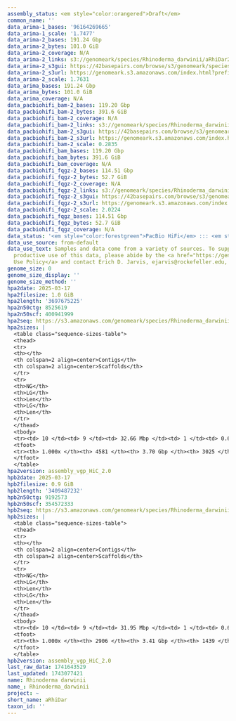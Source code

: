 ```yaml
---
assembly_status: <em style="color:orangered">Draft</em>
common_name: ''
data_arima-1_bases: '96164269665'
data_arima-1_scale: '1.7477'
data_arima-2_bases: 191.24 Gbp
data_arima-2_bytes: 101.0 GiB
data_arima-2_coverage: N/A
data_arima-2_links: s3://genomeark/species/Rhinoderma_darwinii/aRhiDar2/genomic_data/arima/<br>
data_arima-2_s3gui: https://42basepairs.com/browse/s3/genomeark/species/Rhinoderma_darwinii/aRhiDar2/genomic_data/arima/
data_arima-2_s3url: https://genomeark.s3.amazonaws.com/index.html?prefix=species/Rhinoderma_darwinii/aRhiDar2/genomic_data/arima/
data_arima-2_scale: 1.7631
data_arima_bases: 191.24 Gbp
data_arima_bytes: 101.0 GiB
data_arima_coverage: N/A
data_pacbiohifi_bam-2_bases: 119.20 Gbp
data_pacbiohifi_bam-2_bytes: 391.6 GiB
data_pacbiohifi_bam-2_coverage: N/A
data_pacbiohifi_bam-2_links: s3://genomeark/species/Rhinoderma_darwinii/aRhiDar2/genomic_data/pacbio_hifi/<br>
data_pacbiohifi_bam-2_s3gui: https://42basepairs.com/browse/s3/genomeark/species/Rhinoderma_darwinii/aRhiDar2/genomic_data/pacbio_hifi/
data_pacbiohifi_bam-2_s3url: https://genomeark.s3.amazonaws.com/index.html?prefix=species/Rhinoderma_darwinii/aRhiDar2/genomic_data/pacbio_hifi/
data_pacbiohifi_bam-2_scale: 0.2835
data_pacbiohifi_bam_bases: 119.20 Gbp
data_pacbiohifi_bam_bytes: 391.6 GiB
data_pacbiohifi_bam_coverage: N/A
data_pacbiohifi_fqgz-2_bases: 114.51 Gbp
data_pacbiohifi_fqgz-2_bytes: 52.7 GiB
data_pacbiohifi_fqgz-2_coverage: N/A
data_pacbiohifi_fqgz-2_links: s3://genomeark/species/Rhinoderma_darwinii/aRhiDar2/genomic_data/pacbio_hifi/<br>
data_pacbiohifi_fqgz-2_s3gui: https://42basepairs.com/browse/s3/genomeark/species/Rhinoderma_darwinii/aRhiDar2/genomic_data/pacbio_hifi/
data_pacbiohifi_fqgz-2_s3url: https://genomeark.s3.amazonaws.com/index.html?prefix=species/Rhinoderma_darwinii/aRhiDar2/genomic_data/pacbio_hifi/
data_pacbiohifi_fqgz-2_scale: 2.0224
data_pacbiohifi_fqgz_bases: 114.51 Gbp
data_pacbiohifi_fqgz_bytes: 52.7 GiB
data_pacbiohifi_fqgz_coverage: N/A
data_status: '<em style="color:forestgreen">PacBio HiFi</em> ::: <em style="color:forestgreen">Arima</em>'
data_use_source: from-default
data_use_text: Samples and data come from a variety of sources. To support fair and
  productive use of this data, please abide by the <a href="https://genome10k.soe.ucsc.edu/data-use-policies/">Data
  Use Policy</a> and contact Erich D. Jarvis, ejarvis@rockefeller.edu, with any questions.
genome_size: 0
genome_size_display: ''
genome_size_method: ''
hpa2date: 2025-03-17
hpa2filesize: 1.0 GiB
hpa2length: '3697675225'
hpa2n50ctg: 8525619
hpa2n50scf: 400941999
hpa2seq: https://s3.amazonaws.com/genomeark/species/Rhinoderma_darwinii/aRhiDar2/assembly_vgp_HiC_2.0/aRhiDar2.HiC.hap1.20250317.fasta.gz
hpa2sizes: |
  <table class="sequence-sizes-table">
  <thead>
  <tr>
  <th></th>
  <th colspan=2 align=center>Contigs</th>
  <th colspan=2 align=center>Scaffolds</th>
  </tr>
  <tr>
  <th>NG</th>
  <th>LG</th>
  <th>Len</th>
  <th>LG</th>
  <th>Len</th>
  </tr>
  </thead>
  <tbody>
  <tr><td> 10 </td><td> 9 </td><td> 32.66 Mbp </td><td> 1 </td><td> 0.66 Gbp </td></tr><tr><td> 20 </td><td> 22 </td><td> 23.73 Mbp </td><td> 2 </td><td> 0.62 Gbp </td></tr><tr><td> 30 </td><td> 39 </td><td> 18.43 Mbp </td><td> 2 </td><td> 0.62 Gbp </td></tr><tr><td> 40 </td><td> 63 </td><td> 12.84 Mbp </td><td> 3 </td><td> 462.15 Mbp </td></tr><tr style="background-color:#cccccc;"><td> 50 </td><td> 96 </td><td style="background-color:#88ff88;"> 8.53 Mbp </td><td> 4 </td><td style="background-color:#88ff88;"> 400.94 Mbp </td></tr><tr><td> 60 </td><td> 150 </td><td> 5.62 Mbp </td><td> 5 </td><td> 336.86 Mbp </td></tr><tr><td> 70 </td><td> 239 </td><td> 2.98 Mbp </td><td> 6 </td><td> 147.82 Mbp </td></tr><tr><td> 80 </td><td> 418 </td><td> 1.44 Mbp </td><td> 9 </td><td> 104.29 Mbp </td></tr><tr><td> 90 </td><td> 915 </td><td> 405.29 Kbp </td><td> 90 </td><td> 1.04 Mbp </td></tr><tr><td> 100 </td><td> 4581 </td><td> 7.82 Kbp </td><td> 3025 </td><td> 7.82 Kbp </td></tr></tbody>
  <tfoot>
  <tr><th> 1.000x </th><th> 4581 </th><th> 3.70 Gbp </th><th> 3025 </th><th> 3.70 Gbp </th></tr>
  </tfoot>
  </table>
hpa2version: assembly_vgp_HiC_2.0
hpb2date: 2025-03-17
hpb2filesize: 0.9 GiB
hpb2length: '3409487232'
hpb2n50ctg: 9192573
hpb2n50scf: 354572333
hpb2seq: https://s3.amazonaws.com/genomeark/species/Rhinoderma_darwinii/aRhiDar2/assembly_vgp_HiC_2.0/aRhiDar2.HiC.hap2.20250317.fasta.gz
hpb2sizes: |
  <table class="sequence-sizes-table">
  <thead>
  <tr>
  <th></th>
  <th colspan=2 align=center>Contigs</th>
  <th colspan=2 align=center>Scaffolds</th>
  </tr>
  <tr>
  <th>NG</th>
  <th>LG</th>
  <th>Len</th>
  <th>LG</th>
  <th>Len</th>
  </tr>
  </thead>
  <tbody>
  <tr><td> 10 </td><td> 9 </td><td> 31.95 Mbp </td><td> 1 </td><td> 0.60 Gbp </td></tr><tr><td> 20 </td><td> 21 </td><td> 23.56 Mbp </td><td> 2 </td><td> 456.27 Mbp </td></tr><tr><td> 30 </td><td> 38 </td><td> 17.90 Mbp </td><td> 2 </td><td> 456.27 Mbp </td></tr><tr><td> 40 </td><td> 60 </td><td> 12.72 Mbp </td><td> 3 </td><td> 383.27 Mbp </td></tr><tr style="background-color:#cccccc;"><td> 50 </td><td> 92 </td><td style="background-color:#88ff88;"> 9.19 Mbp </td><td> 4 </td><td style="background-color:#88ff88;"> 354.57 Mbp </td></tr><tr><td> 60 </td><td> 136 </td><td> 6.51 Mbp </td><td> 5 </td><td> 274.52 Mbp </td></tr><tr><td> 70 </td><td> 202 </td><td> 3.78 Mbp </td><td> 7 </td><td> 139.74 Mbp </td></tr><tr><td> 80 </td><td> 333 </td><td> 1.87 Mbp </td><td> 10 </td><td> 104.61 Mbp </td></tr><tr><td> 90 </td><td> 682 </td><td> 0.54 Mbp </td><td> 22 </td><td> 4.69 Mbp </td></tr><tr><td> 100 </td><td> 2906 </td><td> 15.45 Kbp </td><td> 1439 </td><td> 15.45 Kbp </td></tr></tbody>
  <tfoot>
  <tr><th> 1.000x </th><th> 2906 </th><th> 3.41 Gbp </th><th> 1439 </th><th> 3.41 Gbp </th></tr>
  </tfoot>
  </table>
hpb2version: assembly_vgp_HiC_2.0
last_raw_data: 1741643529
last_updated: 1743077421
name: Rhinoderma darwinii
name_: Rhinoderma_darwinii
project: ~
short_name: aRhiDar
taxon_id: ''
---
```

